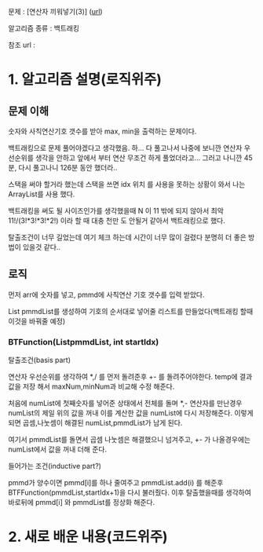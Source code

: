 문제 : [연산자 끼워넣기(3)] ([url](https://www.acmicpc.net/problem/15659))

알고리즘 종류 : 백트래킹

참조 url : 

# 1. 알고리즘 설명(로직위주)

## 문제 이해

숫자와 사칙연산기호 갯수를 받아 max, min을 출력하는 문제이다.

백트래킹으로 문제 풀어야겠다고 생각했음. 하... 다 풀고나서 나중에 보니깐 연산자 우선순위를 생각을 안하고 앞에서 부터 연산 무조건 하게 풀었더라고... 그러고 나니깐 45분, 다시 풀고나니 126분 동안 했더라..

스택을 써야 할거라 했는데 스택을 쓰면 idx 위치 를 사용을 못하는 상황이 와서 나는 ArrayList를 사용 했다.

백트래킹을 써도 될 사이즈인가를 생각했을때 N 이 11 밖에 되지 않아서 최악 11!/(3!*3!*3!*2!) 이라 할 때 대충 천만 도 안될거 같아서 백트래킹으로 했다. 

탈출조건이 너무 길었는데 여기 체크 하는데 시간이 너무 많이 걸렸다 분명히 더 좋은 방법이 있을것 같다..

## 로직

먼저 arr에 숫자를 넣고, pmmd에 사칙연산 기호 갯수를 입력 받았다.

List<Integer> pmmdList를 생성하여 기호의 순서대로 넣어줄 리스트를 만들었다(백트래킹 할때 이것을 바꿔줄 예정)

### BTFunction(List<Integer>pmmdList, int startIdx)

탈출조건(basis part)

연산자 우선순위를 생각하여 *,/ 를 먼저 돌려준후 +- 를 돌려주어야한다. temp에 결과 값을 저장 해서 maxNum,minNum과 비교해 수정 해준다.

처음에 numList에 첫째숫자를 넣어준 상태에서 전체를 돌며 *,- 연산자를 만난경우 numList의 제일 위의 값을 꺼내 이를 계산한 값을 numList에 다시 저장해준다. 이렇게 되면 곱셈,나눗셈이 해결된 numList,pmmdList가 남게 된다.

여기서 pmmdList를 돌면서 곱셈 나눗셈은 해결했으니 넘겨주고, +- 가 나올경우에는 numList에서 값을 꺼내 더해 준다.

 

들어가는 조건(inductive part?)

pmmd가 양수이면 pmmd[i]를 하나 줄여주고 pmmdList.add(i) 를 해준후 BTFFunction(pmmdList,startIdx+1)을 다시 불러줬다. 이후 탈출했을때를 생각하여 바로뒤에 pmmd[i] 와 pmmdList를 정상화 해준다.

# 2. 새로 배운 내용(코드위주)